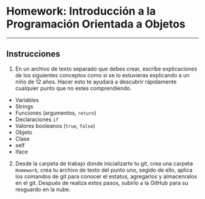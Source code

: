 # Homework: Introducción a la Programación Orientada a Objetos

---

## Instrucciones

1. En un archivo de texto separado que debes crear, escribe explicaciones de los siguientes conceptos como si se lo estuvieras explicando a un niño de 12 años. Hacer esto te ayudará a descubrir rápidamente cualquier punto que no estes comprendiendo.

 * Variables
 * Strings
 * Funciones (argumentos, `return`)
 * Declaraciones `if`
 * Valores booleanos (`true`, `false`)
 * Objeto
 * Clase
 * self
 * iface

2. Desde la carpeta de trabajo donde inicializarte tu git, crea una carpeta `Homework`, crea tu archivo de texto del punto uno, segido de ello, aplica los comandos de git para conocer el estatus, agregarlos y almacenralos en el git. Después de realiza estos pasos, subirlo a la GitHub para su resguardo en la nube.


